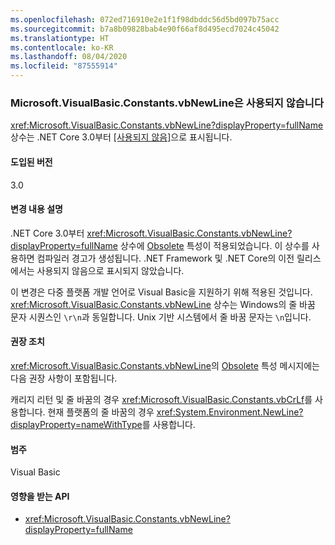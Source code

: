 ```yaml
---
ms.openlocfilehash: 072ed716910e2e1f1f98dbddc56d5bd097b75acc
ms.sourcegitcommit: b7a8b09828bab4e90f66af8d495ecd7024c45042
ms.translationtype: HT
ms.contentlocale: ko-KR
ms.lasthandoff: 08/04/2020
ms.locfileid: "87555914"
---
```

### <a name="microsoftvisualbasicconstantsvbnewline-is-obsolete"></a>Microsoft.VisualBasic.Constants.vbNewLine은 사용되지 않습니다

<xref:Microsoft.VisualBasic.Constants.vbNewLine?displayProperty=fullName> 상수는 .NET Core 3.0부터 [\[사용되지 않음\]](xref:System.ObsoleteAttribute)으로 표시됩니다.

#### <a name="version-introduced"></a>도입된 버전

3.0

#### <a name="change-description"></a>변경 내용 설명

.NET Core 3.0부터 <xref:Microsoft.VisualBasic.Constants.vbNewLine?displayProperty=fullName> 상수에 [Obsolete](xref:System.ObsoleteAttribute) 특성이 적용되었습니다. 이 상수를 사용하면 컴파일러 경고가 생성됩니다. .NET Framework 및 .NET Core의 이전 릴리스에서는 사용되지 않음으로 표시되지 않았습니다.

이 변경은 다중 플랫폼 개발 언어로 Visual Basic을 지원하기 위해 적용된 것입니다. <xref:Microsoft.VisualBasic.Constants.vbNewLine> 상수는 Windows의 줄 바꿈 문자 시퀀스인 `\r\n`과 동일합니다. Unix 기반 시스템에서 줄 바꿈 문자는 `\n`입니다.

#### <a name="recommended-action"></a>권장 조치

<xref:Microsoft.VisualBasic.Constants.vbNewLine>의 [Obsolete](xref:System.ObsoleteAttribute) 특성 메시지에는 다음 권장 사항이 포함됩니다.

캐리지 리턴 및 줄 바꿈의 경우 <xref:Microsoft.VisualBasic.Constants.vbCrLf>를 사용합니다. 현재 플랫폼의 줄 바꿈의 경우 <xref:System.Environment.NewLine?displayProperty=nameWithType>를 사용합니다.

#### <a name="category"></a>범주

Visual Basic

#### <a name="affected-apis"></a>영향을 받는 API

- <xref:Microsoft.VisualBasic.Constants.vbNewLine?displayProperty=fullName>

<!--

#### Affected APIs

- `F:Microsoft.VisualBasic.Constants.vbNewLine`

-->
